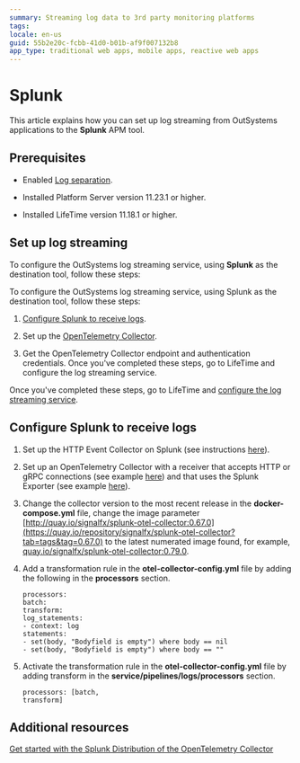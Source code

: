 ```yaml
---
summary: Streaming log data to 3rd party monitoring platforms
tags: 
locale: en-us
guid: 55b2e20c-fcbb-41d0-b01b-af9f007132b8
app_type: traditional web apps, mobile apps, reactive web apps
---
```


# Splunk

This article explains how you can set up log streaming from OutSystems applications to the **Splunk** APM tool.

## Prerequisites

* Enabled [Log separation](../../../setup-maintain/setup/logging-db/intro.md). 

* Installed Platform Server version 11.23.1 or higher.

* Installed LifeTime version 11.18.1 or higher.

## Set up log streaming

To configure the OutSystems log streaming service, using **Splunk** as the destination tool, follow these steps:

To configure the OutSystems log streaming service, using Splunk as the destination tool, follow these steps:

1. [Configure Splunk to receive logs](#configure-splunk-to-receive-logs).

2. Set up the [OpenTelemetry Collector](configure-collector.md).

3. Get the OpenTelemetry Collector endpoint and authentication credentials.
Once you've completed these steps, go to LifeTime and configure the log streaming service. 

Once you've completed these steps, go to LifeTime and [configure the log streaming service](lifetime-streaming.md). 

## Configure Splunk to receive logs 

1. Set up the HTTP Event Collector on Splunk (see instructions [here](https://docs.splunk.com/Documentation/Splunk/9.0.1/Data/UsetheHTTPEventCollector)).

1. Set up an OpenTelemetry Collector with a receiver that accepts HTTP or gRPC connections (see example [here](https://github.com/open-telemetry/opentelemetry-collector/blob/main/receiver/otlpreceiver/README.md)) and that uses the Splunk Exporter (see example [here](https://github.com/signalfx/splunk-otel-collector/tree/main/examples/otel-logs-splunk)).

1. Change the collector version to the most recent release in the **docker-compose.yml** file, change the image parameter [http://quay.io/signalfx/splunk-otel-collector:0.67.0](https://quay.io/repository/signalfx/splunk-otel-collector?tab=tags&tag=0.67.0) to the latest numerated image found, for example, [quay.io/signalfx/splunk-otel-collector:0.79.0](https://quay.io/repository/signalfx/splunk-otel-collector?tab=tags&tag=0.77.0).

1. Add a transformation rule in the **otel-collector-config.yml** file by adding the following in the **processors** section.

    ```
    processors: 
    batch:
    transform:
    log_statements:
    - context: log
    statements: 
    - set(body, "Bodyfield is empty") where body == nil
    - set(body, "Bodyfield is empty") where body == ""

    ```

1. Activate the transformation rule in the **otel-collector-config.yml** file by adding transform in the **service/pipelines/logs/processors** section.

    ```
    processors: [batch,
    transform]
   
    ```

## Additional resources

[Get started with the Splunk Distribution of the OpenTelemetry Collector](https://docs.splunk.com/observability/en/gdi/opentelemetry/opentelemetry.html)  

